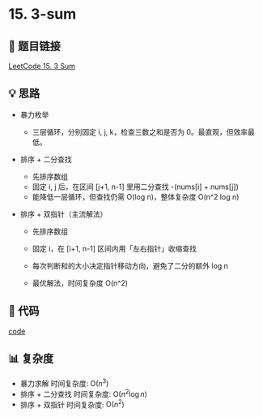 # 15. 3-sum

## 🔗 题目链接

[LeetCode 15. 3 Sum](https://leetcode.com/problems/3-sum/)

## 💡 思路

* 暴力枚举
  + 三层循环，分别固定 i, j, k，检查三数之和是否为 0。最直观，但效率最低。

* 排序 + 二分查找
  + 先排序数组
  + 固定 i, j 后，在区间 [j+1, n-1] 里用二分查找 -(nums[i] + nums[j])
  + 能降低一层循环，但查找仍需 O(log n)，整体复杂度 O(n^2 log n)

* 排序 + 双指针（主流解法）

  + 先排序数组

  + 固定 i，在 [i+1, n-1] 区间内用「左右指针」收缩查找

  + 每次判断和的大小决定指针移动方向，避免了二分的额外 log n

  + 最优解法，时间复杂度 O(n^2)

## 🧩 代码

[code](../problems/15.3-sum.py)

## 📊 复杂度

* 暴力求解 时间复杂度: $\mathrm{O}(n^3)$
* 排序 + 二分查找 时间复杂度: $\mathrm{O}(n^2 \log n)$
* 排序 + 双指针 时间复杂度: $\mathrm{O}(n^2)$
